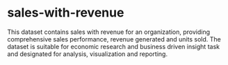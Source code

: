 # sales-with-revenue
This dataset contains sales with revenue for an organization, providing comprehensive sales performance, revenue generated and units sold. The dataset is suitable for economic research and business driven insight task and designated for analysis, visualization and reporting.
